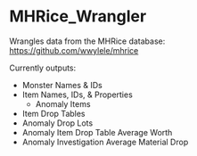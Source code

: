 # MHRice_Wrangler
Wrangles data from the MHRice database: https://github.com/wwylele/mhrice

Currently outputs:
- Monster Names & IDs
- Item Names, IDs, & Properties
  - Anomaly Items
- Item Drop Tables
- Anomaly Drop Lots
- Anomaly Item Drop Table Average Worth
- Anomaly Investigation Average Material Drop

